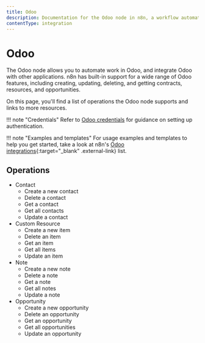```yaml
---
title: Odoo
description: Documentation for the Odoo node in n8n, a workflow automation platform. Includes details of operations and configuration, and links to examples and credentials information.
contentType: integration
---
```


# Odoo

The Odoo node allows you to automate work in Odoo, and integrate Odoo with other applications. n8n has built-in support for a wide range of Odoo features, including creating, updating, deleting, and getting contracts, resources, and opportunities. 

On this page, you'll find a list of operations the Odoo node supports and links to more resources.

!!! note "Credentials"
    Refer to [Odoo credentials](/integrations/builtin/credentials/odoo/) for guidance on setting up authentication. 

!!! note "Examples and templates"
    For usage examples and templates to help you get started, take a look at n8n's [Odoo integrations](https://n8n.io/integrations/odoo/){:target="_blank" .external-link} list.


## Operations

* Contact
    * Create a new contact
    * Delete a contact
    * Get a contact
    * Get all contacts
    * Update a contact
* Custom Resource
    * Create a new item
    * Delete an item
    * Get an item
    * Get all items
    * Update an item
* Note
    * Create a new note
    * Delete a note
    * Get a note
    * Get all notes
    * Update a note
* Opportunity
    * Create a new opportunity
    * Delete an opportunity
    * Get an opportunity
    * Get all opportunities
    * Update an opportunity



